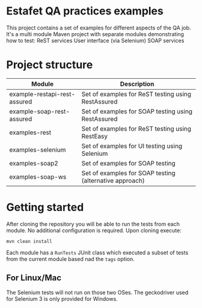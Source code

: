 # Estafet QA practices examples
This project contains a set of examples for different aspects of the QA job. It's a multi module Maven project with separate modules demonstrating how to test:
ReST services
User interface (via Selenium)
SOAP services

# Project structure
| Module | Description |
| --- | --- |
| example-restapi-rest-assured | Set of examples for ReST testing using RestAssured |
| example-soap-rest-assured | Set of examples for SOAP testing using RestAssured |
| examples-rest | Set of examples for ReST testing using RestEasy |
| examples-selenium | Set of examples for UI testing using Selenium |
| examples-soap2 | Set of examples for SOAP testing |
| examples-soap-ws | Set of examples for SOAP testing (alternative approach) |

# Getting started
After cloning the repository you will be able to run the tests from each module. No additional configuration is required.
Upon cloning execute:
```
mvn clean install
```
Each module has a `RunTests` JUnit class which executed a subset of tests from the current module based nad the `tags` option.
## For Linux/Mac
The Selenium tests will not run on those two OSes. The geckodriver used for Selenium 3 is only provided for Windows.
